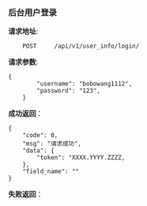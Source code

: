 ### 后台用户登录

**请求地址**:
```
    POST     /api/v1/user_info/login/
```

**请求参数**:
```
{
        "username": "bobowang1112",
        "password": "123",
    }
```


**成功返回**：
```
{
    "code": 0,
    "msg": "请求成功",
    "data": {
        "token": "XXXX.YYYY.ZZZZ,        
    },
    "field_name": ""
}
```

**失败返回**：
```

```